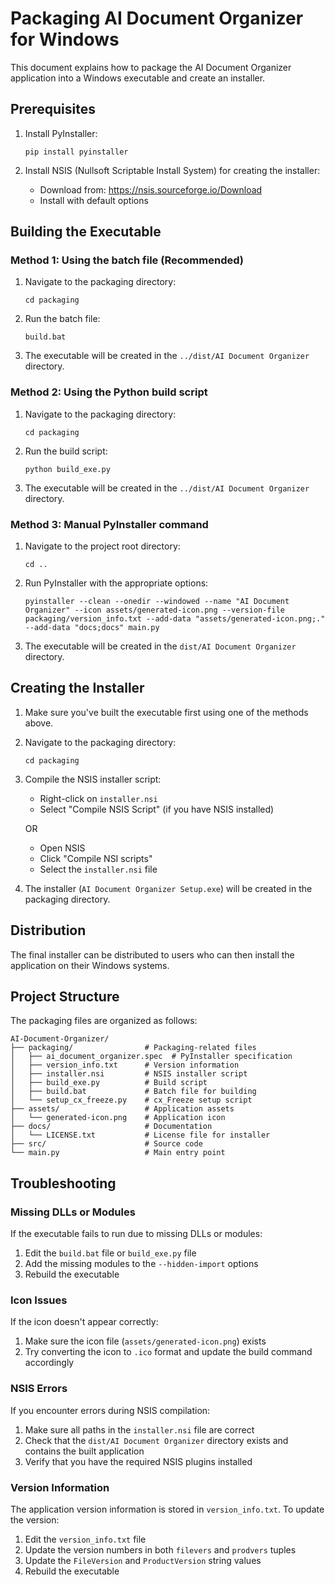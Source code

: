 # Packaging AI Document Organizer for Windows

This document explains how to package the AI Document Organizer application into a Windows executable and create an installer.

## Prerequisites

1. Install PyInstaller:
   ```
   pip install pyinstaller
   ```

2. Install NSIS (Nullsoft Scriptable Install System) for creating the installer:
   - Download from: https://nsis.sourceforge.io/Download
   - Install with default options

## Building the Executable

### Method 1: Using the batch file (Recommended)

1. Navigate to the packaging directory:
   ```
   cd packaging
   ```

2. Run the batch file:
   ```
   build.bat
   ```

3. The executable will be created in the `../dist/AI Document Organizer` directory.

### Method 2: Using the Python build script

1. Navigate to the packaging directory:
   ```
   cd packaging
   ```

2. Run the build script:
   ```
   python build_exe.py
   ```

3. The executable will be created in the `../dist/AI Document Organizer` directory.

### Method 3: Manual PyInstaller command

1. Navigate to the project root directory:
   ```
   cd ..
   ```

2. Run PyInstaller with the appropriate options:
   ```
   pyinstaller --clean --onedir --windowed --name "AI Document Organizer" --icon assets/generated-icon.png --version-file packaging/version_info.txt --add-data "assets/generated-icon.png;." --add-data "docs;docs" main.py
   ```

3. The executable will be created in the `dist/AI Document Organizer` directory.

## Creating the Installer

1. Make sure you've built the executable first using one of the methods above.

2. Navigate to the packaging directory:
   ```
   cd packaging
   ```

3. Compile the NSIS installer script:
   - Right-click on `installer.nsi`
   - Select "Compile NSIS Script" (if you have NSIS installed)

   OR

   - Open NSIS
   - Click "Compile NSI scripts"
   - Select the `installer.nsi` file

4. The installer (`AI Document Organizer Setup.exe`) will be created in the packaging directory.

## Distribution

The final installer can be distributed to users who can then install the application on their Windows systems.

## Project Structure

The packaging files are organized as follows:

```
AI-Document-Organizer/
├── packaging/                # Packaging-related files
│   ├── ai_document_organizer.spec  # PyInstaller specification
│   ├── version_info.txt      # Version information
│   ├── installer.nsi         # NSIS installer script
│   ├── build_exe.py          # Build script
│   ├── build.bat             # Batch file for building
│   └── setup_cx_freeze.py    # cx_Freeze setup script
├── assets/                   # Application assets
│   └── generated-icon.png    # Application icon
├── docs/                     # Documentation
│   └── LICENSE.txt           # License file for installer
├── src/                      # Source code
└── main.py                   # Main entry point
```

## Troubleshooting

### Missing DLLs or Modules

If the executable fails to run due to missing DLLs or modules:

1. Edit the `build.bat` file or `build_exe.py` file
2. Add the missing modules to the `--hidden-import` options
3. Rebuild the executable

### Icon Issues

If the icon doesn't appear correctly:

1. Make sure the icon file (`assets/generated-icon.png`) exists
2. Try converting the icon to `.ico` format and update the build command accordingly

### NSIS Errors

If you encounter errors during NSIS compilation:

1. Make sure all paths in the `installer.nsi` file are correct
2. Check that the `dist/AI Document Organizer` directory exists and contains the built application
3. Verify that you have the required NSIS plugins installed

### Version Information

The application version information is stored in `version_info.txt`. To update the version:

1. Edit the `version_info.txt` file
2. Update the version numbers in both `filevers` and `prodvers` tuples
3. Update the `FileVersion` and `ProductVersion` string values
4. Rebuild the executable